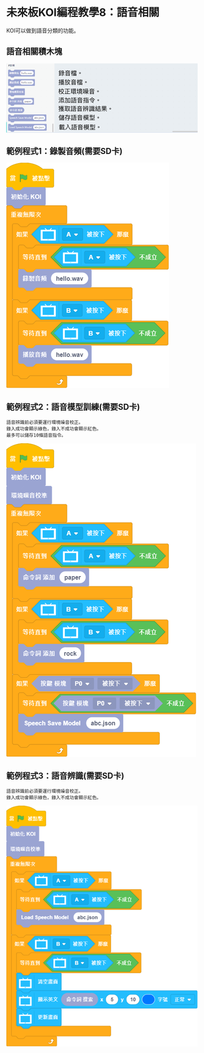 # 未來板KOI編程教學8：語音相關

KOI可以做到語音分類的功能。

## 語音相關積木塊

![](./images/koi_speech.png)

## 範例程式1：錄製音頻(需要SD卡)

![](./images/koi_speech_code1.png)

## 範例程式2：語音模型訓練(需要SD卡)

    語音辨識前必須要運行環境噪音校正。
    錄入成功會顯示綠色，錄入不成功會顯示紅色。
    最多可以儲存10條語音指令。

![](./images/koi_speech_code2.png)

## 範例程式3：語音辨識(需要SD卡)

    語音辨識前必須要運行環境噪音校正。
    錄入成功會顯示綠色，錄入不成功會顯示紅色。

![](./images/koi_speech_code3.png)
